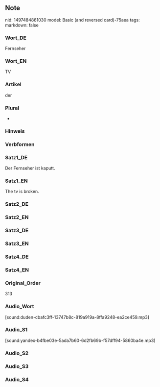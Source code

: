 ## Note
nid: 1497484861030
model: Basic (and reversed card)-75aea
tags: 
markdown: false

### Wort_DE
Fernseher

### Wort_EN
TV

### Artikel
der

### Plural
-

### Hinweis


### Verbformen


### Satz1_DE
Der Fernseher ist kaputt.

### Satz1_EN
The tv is broken.

### Satz2_DE


### Satz2_EN


### Satz3_DE


### Satz3_EN


### Satz4_DE


### Satz4_EN


### Original_Order
313

### Audio_Wort
[sound:duden-cbafc3ff-13747b8c-819a919a-8ffa9248-ea2ce459.mp3]

### Audio_S1
[sound:yandex-b4fbe03e-5ada7b60-6d2fb69b-f57dff94-5860ba4e.mp3]

### Audio_S2


### Audio_S3


### Audio_S4


